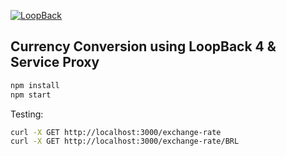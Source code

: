 [![LoopBack](<https://github.com/strongloop/loopback-next/raw/master/docs/site/imgs/branding/Powered-by-LoopBack-Badge-(blue)-@2x.png>)](http://loopback.io/)

## Currency Conversion using LoopBack 4 & Service Proxy


```sh
npm install
npm start
```

Testing:
```sh
curl -X GET http://localhost:3000/exchange-rate
curl -X GET http://localhost:3000/exchange-rate/BRL
```
